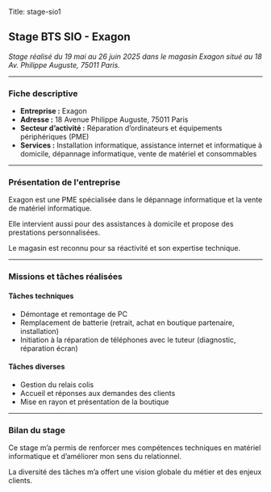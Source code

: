 Title: stage-sio1

<div class="stage-sio">

  <h2>Stage BTS SIO - Exagon</h2>
  <p><em>Stage réalisé du 19 mai au 26 juin 2025 dans le magasin Exagon situé au 18 Av. Philippe Auguste, 75011 Paris.</em></p>
  
  <hr>

  <h3>Fiche descriptive</h3>
  <ul>
    <li><strong>Entreprise :</strong> Exagon</li>
    <li><strong>Adresse :</strong> 18 Avenue Philippe Auguste, 75011 Paris</li>
    <li><strong>Secteur d’activité :</strong> Réparation d’ordinateurs et équipements périphériques (PME)</li>
    <li><strong>Services :</strong> Installation informatique, assistance internet et informatique à domicile, dépannage informatique, vente de matériel et consommables</li>
  </ul>

  <hr>

  <h3>Présentation de l'entreprise</h3>
  <p>Exagon est une PME spécialisée dans le dépannage informatique et la vente de matériel informatique.</p>
  <p>Elle intervient aussi pour des assistances à domicile et propose des prestations personnalisées.</p>
  <p>Le magasin est reconnu pour sa réactivité et son expertise technique.</p>

  <hr>

  <h3>Missions et tâches réalisées</h3>

  <h4>Tâches techniques</h4>
  <ul>
    <li>Démontage et remontage de PC</li>
    <li>Remplacement de batterie (retrait, achat en boutique partenaire, installation)</li>
    <li>Initiation à la réparation de téléphones avec le tuteur (diagnostic, réparation écran)</li>
  </ul>

  <h4>Tâches diverses</h4>
  <ul>
    <li>Gestion du relais colis</li>
    <li>Accueil et réponses aux demandes des clients</li>
    <li>Mise en rayon et présentation de la boutique</li>
  </ul>

  <hr>

  <h3>Bilan du stage</h3>
  <p>Ce stage m’a permis de renforcer mes compétences techniques en matériel informatique et d’améliorer mon sens du relationnel.</p>
  <p>La diversité des tâches m’a offert une vision globale du métier et des enjeux clients.</p>

</div>